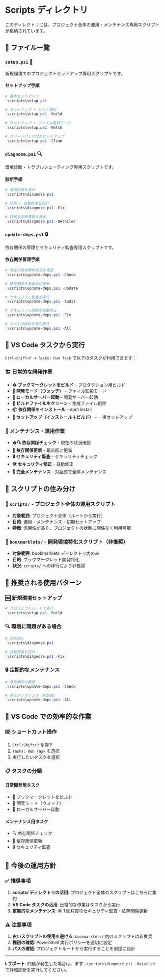 # Scripts ディレクトリ

このディレクトリには、プロジェクト全体の運用・メンテナンス専用スクリプトが格納されています。

## 📁 ファイル一覧

### `setup.ps1` 🚀

新規環境でのプロジェクトセットアップ専用スクリプトです。

#### セットアップ手順

```powershell
# 基本セットアップ
.\scripts\setup.ps1

# セットアップ + ビルド実行
.\scripts\setup.ps1 -Build

# セットアップ + ファイル監視モード
.\scripts\setup.ps1 -Watch

# クリーンアップ付きセットアップ
.\scripts\setup.ps1 -Clean
```

### `diagnose.ps1` 🔍

環境診断・トラブルシューティング専用スクリプトです。

#### 診断手順

```powershell
# 環境診断を実行
.\scripts\diagnose.ps1

# 診断 + 自動修復を試行
.\scripts\diagnose.ps1 -Fix

# 詳細な診断情報を表示
.\scripts\diagnose.ps1 -Detailed
```

### `update-deps.ps1` 🔒

依存関係の管理とセキュリティ監査専用スクリプトです。

#### 依存関係管理手順

```powershell
# 現在の依存関係状況を確認
.\scripts\update-deps.ps1 -Check

# 依存関係を最新版に更新
.\scripts\update-deps.ps1 -Update

# セキュリティ監査を実行
.\scripts\update-deps.ps1 -Audit

# セキュリティ問題を自動修正
.\scripts\update-deps.ps1 -Fix

# すべての操作を順次実行
.\scripts\update-deps.ps1 -All
```

## 🎯 VS Code タスクから実行

`Ctrl+Shift+P` → `Tasks: Run Task` で以下のタスクが利用できます：

### 🏗️ 日常的な開発作業

- **� ブックマークレットをビルド** - プロダクション用ビルド
- **👀 開発モード（ウォッチ）** - ファイル監視モード
- **🚀 ローカルサーバー起動** - 開発サーバー起動
- **🧹 ビルドファイルをクリーン** - 生成ファイル削除
- **📦 依存関係をインストール** - npm install
- **🔧 セットアップ（インストール＋ビルド）** - 一括セットアップ

### 🔧 メンテナンス・運用作業

- **�🔍 依存関係チェック** - 現在の状況確認
- **🔄 依存関係更新** - 最新版に更新
- **🔒 セキュリティ監査** - セキュリティチェック
- **🛠️ セキュリティ修正** - 自動修正
- **🎯 完全メンテナンス** - 対話式で全体メンテナンス

## 🔧 スクリプトの住み分け

### 📍 `scripts/` - プロジェクト全体の運用スクリプト

- **対象範囲**: プロジェクト全体（ルートから実行）
- **目的**: 運用・メンテナンス・初期セットアップ
- **特徴**: 汎用性が高く、プロジェクトの状態に関係なく利用可能

### 📍 `bookmarklets/` - 開発環境特化スクリプト（非推奨）

- **対象範囲**: bookmarklets ディレクトリ内のみ
- **目的**: ブックマークレット開発特化
- **状況**: `scripts/` への移行により非推奨

## 🎯 推奨される使用パターン

### 🆕 新規環境セットアップ

```powershell
# プロジェクトルートで実行
.\scripts\setup.ps1 -Build
```

### 🔍 環境に問題がある場合

```powershell
# 診断実行
.\scripts\diagnose.ps1

# 自動修復を試行
.\scripts\diagnose.ps1 -Fix
```

### 🔒 定期的なメンテナンス

```powershell
# 依存関係の確認
.\scripts\update-deps.ps1 -Check

# 完全メンテナンス（対話式）
.\scripts\update-deps.ps1 -All
```

## 🚀 VS Code での効率的な作業

### ⌨️ ショートカット操作

1. `Ctrl+Shift+P` を押下
2. `Tasks: Run Task` を選択
3. 実行したいタスクを選択

### 📋 タスクの分類

#### 日常開発用タスク

- 🔨 ブックマークレットをビルド
- 👀 開発モード（ウォッチ）
- 🚀 ローカルサーバー起動

#### メンテナンス用タスク

- 🔍 依存関係チェック
- 🔄 依存関係更新
- 🔒 セキュリティ監査

## 📝 今後の運用方針

### ✅ 推奨事項

1. **scripts/ ディレクトリの活用**: プロジェクト全体のスクリプトはこちらに集約
2. **VS Code タスクの活用**: 日常的な作業はタスクから実行
3. **定期的なメンテナンス**: 月 1 回程度のセキュリティ監査・依存関係更新

### ⚠️ 注意事項

1. **古いスクリプトの使用を避ける**: `bookmarklets/` 内のスクリプトは非推奨
2. **権限の確認**: PowerShell 実行ポリシーを適切に設定
3. **パスの確認**: プロジェクトルートから実行することを前提に設計

---

**📞 サポート**: 問題が発生した場合は、まず `.\scripts\diagnose.ps1 -Detailed` で詳細診断を実行してください。
